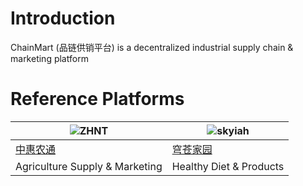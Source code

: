 # Introduction  

ChainMart (品链供销平台) is a decentralized industrial supply chain & marketing platform

# Reference Platforms

| ![ZHNT](https://raw.githubusercontent.com/jzgi/chainmart/master/Docs/zhnt.png) | ![skyiah](https://raw.githubusercontent.com/jzgi/chainmart/master/Docs/skyiah.png) |
| ---- | ----- |
| [中惠农通](https://jx.zhnt-x.com) | [穹苍家园](http://www.skyiah.com) |
| Agriculture Supply & Marketing | Healthy Diet & Products |
